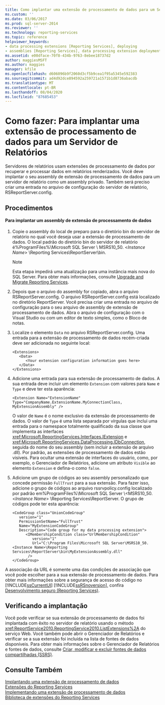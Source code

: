 ```yaml
---
title: Como implantar uma extensão de processamento de dados para um Servidor de Relatório | Microsoft Docs
ms.custom: ''
ms.date: 03/06/2017
ms.prod: sql-server-2014
ms.reviewer: ''
ms.technology: reporting-services
ms.topic: reference
helpviewer_keywords:
- data processing extensions [Reporting Services], deploying
- assemblies [Reporting Services], data processing extension deployments
ms.assetid: e00dface-70f8-434b-9763-8ebee18737d2
author: maggiesMSFT
ms.author: maggies
manager: kfile
ms.openlocfilehash: d606096b9f2060d3cf5b9cea1f95a5345e592383
ms.sourcegitcommit: ad4d92dce894592a259721a1571b1d8736abacdb
ms.translationtype: MT
ms.contentlocale: pt-BR
ms.lasthandoff: 08/04/2020
ms.locfileid: "87685453"
---
```

# <a name="how-to-deploy-a-data-processing-extension-to-a-report-server"></a>Como fazer: Para implantar uma extensão de processamento de dados para um Servidor de Relatórios
  Servidores de relatórios usam extensões de processamento de dados por recuperar e processar dados em relatórios renderizados. Você deve implantar o seu assembly de extensão de processamento de dados para um servidor de relatório como um assembly privado. Também será preciso criar uma entrada no arquivo de configuração do servidor de relatório, RSReportServer.config.  
  
## <a name="procedures"></a>Procedimentos  
  
#### <a name="to-deploy-a-data-processing-extension-assembly"></a>Para implantar um assembly de extensão de processamento de dados  
  
1.  Copie o assembly do local de preparo para o diretório bin do servidor de relatório no qual você deseja usar a extensão de processamento de dados. O local padrão do diretório bin do servidor de relatório é%ProgramFiles%\Microsoft SQL Server \ MSRS10_50. \<*Instance Name*> \Reporting Services\ReportServer\bin.  
  
    > [!NOTE]  
    >  Esta etapa impedirá uma atualização para uma instância mais nova do SQL Server. Para obter mais informações, consulte [Upgrade and Migrate Reporting Services](../../install-windows/upgrade-and-migrate-reporting-services.md).  
  
2.  Depois que o arquivo do assembly for copiado, abra o arquivo RSReportServer.config. O arquivo RSReportServer.config está localizado no diretório ReportServer. Você precisa criar uma entrada no arquivo de configuração para o seu arquivo de assembly de extensão de processamento de dados. Abra o arquivo de configuração com o Visual Studio ou com um editor de texto simples, como o Bloco de notas.  
  
3.  Localize o elemento `Data` no arquivo RSReportServer.config. Uma entrada para a extensão de processamento de dados recém-criada deve ser adicionada no seguinte local:  
  
    ```  
    <Extensions>  
       <Data>  
          <Your extension configuration information goes here>  
       </Data>  
    </Extensions>  
    ```  
  
4.  Adicione uma entrada para sua extensão de processamento de dados. A sua entrada deve incluir um elemento `Extension` com valores para `Name` e `Type` e deve ter esta aparência:  
  
    ```  
    <Extension Name="ExtensionName" Type="CompanyName.ExtensionName.MyConnectionClass, MyExtensionAssembly" />  
    ```  
  
     O valor de `Name` é o nome exclusivo da extensão de processamento de dados. O valor de `Type` é uma lista separada por vírgulas que inclui uma entrada para o namespace totalmente qualificado da sua classe que implementa as interfaces <xref:Microsoft.ReportingServices.Interfaces.IExtension> e <xref:Microsoft.ReportingServices.DataProcessing.IDbConnection>, seguida do nome do seu assembly (sem incluir a extensão de arquivo .dll). Por padrão, as extensões de processamento de dados estão visíveis. Para ocultar uma extensão de interfaces do usuário, como, por exemplo, o Gerenciador de Relatórios, adicione um atributo `Visible` ao elemento `Extension` e defina-o como `false`.  
  
5.  Adicione um grupo de códigos ao seu assembly personalizado que concede permissão `FullTrust` para a sua extensão. Para fazer isso, adicione o grupo de códigos ao arquivo rssrvpolicy.config localizado por padrão em%ProgramFiles%\Microsoft SQL Server \\<MSRS10_50. \<*Instance Name*> \Reporting Services\ReportServer. O grupo de códigos pode ter esta aparência:  
  
    ```  
    <CodeGroup class="UnionCodeGroup"  
       version="1"  
       PermissionSetName="FullTrust"  
       Name="MyExtensionCodeGroup"  
       Description="Code group for my data processing extension">  
          <IMembershipCondition class="UrlMembershipCondition"  
             version="1"  
             Url="C:\Program Files\Microsoft SQL Server\MSRS10_50.<Instance Name>\Reporting Services\ReportServer\bin\MyExtensionAssembly.dll"  
           />  
    </CodeGroup>  
    ```  
  
 A associação da URL é somente uma das condições de associação que você pode escolher para a sua extensão de processamento de dados. Para obter mais informações sobre a segurança de acesso do código no [!INCLUDE[ssCurrentUI](../../../includes/sscurrentui-md.md)] [!INCLUDE[ssRSnoversion](../../../includes/ssrsnoversion-md.md)], confira [Desenvolvimento seguro &#40;Reporting Services&#41;](../secure-development/secure-development-reporting-services.md).  
  
## <a name="verifying-the-deployment"></a>Verificando a implantação  
 Você pode verificar se sua extensão de processamento de dados foi implantada com êxito no servidor de relatório usando o método <xref:ReportService2010.ReportingService2010.ListExtensions%2A> do serviço Web. Você também pode abrir o Gerenciador de Relatórios e verificar se a sua extensão foi incluída na lista de fontes de dados disponíveis. Para obter mais informações sobre o Gerenciador de Relatórios e fontes de dados, consulte [Criar, modificar e excluir fontes de dados compartilhadas &#40;SSRS&#41;](../../report-data/create-modify-and-delete-shared-data-sources-ssrs.md).  
  
## <a name="see-also"></a>Consulte Também  
 [Implantando uma extensão de processamento de dados](deploying-a-data-processing-extension.md)   
 [Extensões do Reporting Services](../reporting-services-extensions.md)   
 [Implementando uma extensão de processamento de dados](implementing-a-data-processing-extension.md)   
 [Biblioteca de extensões do Reporting Services](../reporting-services-extension-library.md)  
  
  
